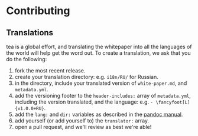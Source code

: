 # Contributing

## Translations

tea is a global effort, and translating the whitepaper into all the languages of the world will help get the word out. To create a translation, we ask that you do the following:

1. fork the most recent release.
2. create your translation directory: e.g. `i18n/RU/` for Russian.
3. in the directory, include your translated version of `white-paper.md`, and `metadata.yml`.
4. add the versioning footer to the `header-includes:` array of `metadata.yml`, including the version translated, and the language: e.g. `- \fancyfoot[L]{v1.0.0+RU}`.
5. add the `lang:` and `dir:` variables as described in the [pandoc manual](https://pandoc.org/MANUAL.html#variables).
6. add yourself (or add yourself to) the `translator:` array.
7. open a pull request, and we'll review as best we're able!
